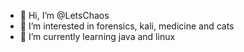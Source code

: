 - 👋 Hi, I’m @LetsChaos
- 👀 I’m interested in forensics, kali, medicine and cats
- 🌱 I’m currently learning java and linux


<!---
LetsChaos/LetsChaos is a ✨ special ✨ repository because its `README.md` (this file) appears on your GitHub profile.
You can click the Preview link to take a look at your changes.
--->
